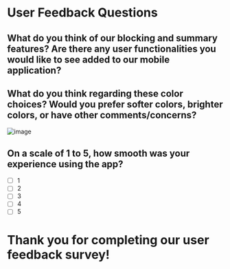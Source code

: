 # User Feedback Questions
## What do you think of our blocking and summary features? Are there any user functionalities you would like to see added to our mobile application?
## What do you think regarding these color choices? Would you prefer softer colors, brighter colors, or have other comments/concerns?
![image](https://github.com/ucsb-cs148-w24/project-pj12-appblocker/assets/91865075/030f7b06-a3ef-4761-b21d-aa5f6f425be4)
## On a scale of 1 to 5, how smooth was your experience using the app?
- [ ] 1
- [ ] 2
- [ ] 3
- [ ] 4
- [ ] 5

# Thank you for completing our user feedback survey!


